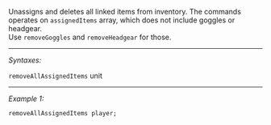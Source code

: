 Unassigns and deletes all linked items from inventory.
The commands operates on `assignedItems` array, which does not include goggles or headgear.<br>
Use `removeGoggles` and `removeHeadgear` for those.


---
*Syntaxes:*

`removeAllAssignedItems` unit

---
*Example 1:*

```sqf
removeAllAssignedItems player;
```